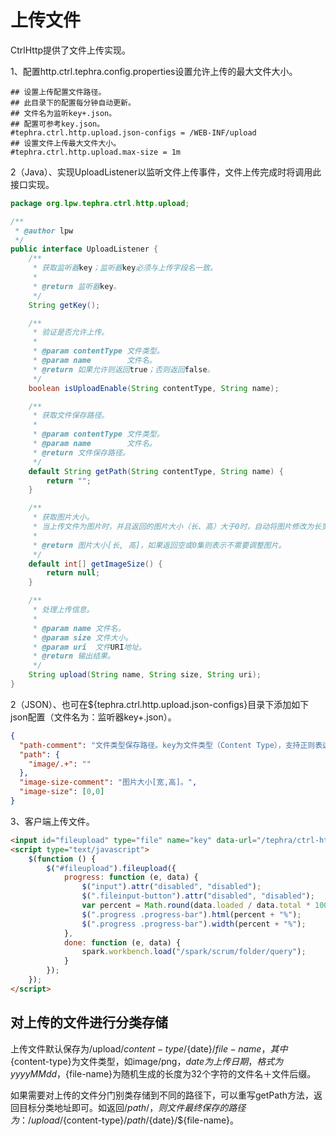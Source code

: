 # 上传文件
CtrlHttp提供了文件上传实现。

1、配置http.ctrl.tephra.config.properties设置允许上传的最大文件大小。
```properties
## 设置上传配置文件路径。
## 此目录下的配置每分钟自动更新。
## 文件名为监听key+.json。
## 配置可参考key.json。
#tephra.ctrl.http.upload.json-configs = /WEB-INF/upload
## 设置文件上传最大文件大小。
#tephra.ctrl.http.upload.max-size = 1m
```
2（Java）、实现UploadListener以监听文件上传事件，文件上传完成时将调用此接口实现。
```java
package org.lpw.tephra.ctrl.http.upload;

/**
 * @author lpw
 */
public interface UploadListener {
    /**
     * 获取监听器key；监听器key必须与上传字段名一致。
     *
     * @return 监听器key。
     */
    String getKey();

    /**
     * 验证是否允许上传。
     *
     * @param contentType 文件类型。
     * @param name        文件名。
     * @return 如果允许则返回true；否则返回false。
     */
    boolean isUploadEnable(String contentType, String name);

    /**
     * 获取文件保存路径。
     *
     * @param contentType 文件类型。
     * @param name        文件名。
     * @return 文件保存路径。
     */
    default String getPath(String contentType, String name) {
        return "";
    }

    /**
     * 获取图片大小。
     * 当上传文件为图片时，并且返回的图片大小（长、高）大于0时，自动将图片修改为长宽不超过设置值的图片，并进行压缩。
     *
     * @return 图片大小[长, 高]，如果返回空或0集则表示不需要调整图片。
     */
    default int[] getImageSize() {
        return null;
    }

    /**
     * 处理上传信息。
     *
     * @param name 文件名。
     * @param size 文件大小。
     * @param uri  文件URI地址。
     * @return 输出结果。
     */
    String upload(String name, String size, String uri);
}
```
2（JSON）、也可在${tephra.ctrl.http.upload.json-configs}目录下添加如下json配置（文件名为：监听器key+.json）。
```json
{
  "path-comment": "文件类型保存路径。key为文件类型（Content Type），支持正则表达式；value为保存的路径。",
  "path": {
    "image/.+": ""
  },
  "image-size-comment": "图片大小[宽,高]。",
  "image-size": [0,0]
}
```
3、客户端上传文件。
```html
<input id="fileupload" type="file" name="key" data-url="/tephra/ctrl-http/upload" multiple>
<script type="text/javascript">
    $(function () {
        $("#fileupload").fileupload({
            progress: function (e, data) {
                $("input").attr("disabled", "disabled");
                $(".fileinput-button").attr("disabled", "disabled");
                var percent = Math.round(data.loaded / data.total * 100);
                $(".progress .progress-bar").html(percent + "%");
                $(".progress .progress-bar").width(percent + "%");
            },
            done: function (e, data) {
                spark.workbench.load("/spark/scrum/folder/query");
            }
        });
    });
</script>
```
## 对上传的文件进行分类存储
上传文件默认保存为/upload/${content-type}/${date}/${file-name}，其中${content-type}为文件类型，如image/png，${date}为上传日期，格式为yyyyMMdd，${file-name}为随机生成的长度为32个字符的文件名＋文件后缀。

如果需要对上传的文件分门别类存储到不同的路径下，可以重写getPath方法，返回目标分类地址即可。如返回/${path}/，则文件最终保存的路径为：/upload/${content-type}/${path}/${date}/${file-name}。